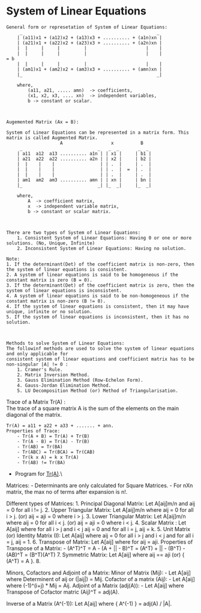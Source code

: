 # System of Linear Equations

    General form or represetation of System of Linear Equations:
         _                                                  _
        | (a11)x1 + (a12)x2 + (a13)x3 + .......... + (a1n)xn |
        | (a21)x1 + (a22)x2 + (a23)x3 + .......... + (a2n)xn |
        |  |     |     |         |                      |    |                   
        |  |     |     |         |                      |    |            = b
        |  |     |     |         |                      |    |
        | (am1)x1 + (am2)x2 + (am3)x3 + .......... + (amn)xn |
        |_                                                  _|  

        where,
            (a11, a21, ..... amn)  -> coefficients,
            (x1, x2, x3, .... xn)  -> independent variables,
            b -> constant or scalar.



    Augemented Matrix (Ax = B):

    System of Linear Equations can be represented in a matrix form. This matrix is called Augmented Matrix.
                        A                  x          B
         _                            _   _  _       _  _
        | a11  a12  a13 .......... a1n | | x1 |     | b1 |
        | a21  a22  a22 .......... a2n | | x2 |     | b2 |
        |  |    |    |                 | | .  |     | .  |
        |  |    |    |                 | | .  |  =  | .  |
        |  |    |    |                 | | .  |     | .  |
        | am1  am2  am3 .......... amn | | xn |     | bn |
        |_                            _| |_  _|     |_  _|

        where,
            A  -> coefficient matrix,
            x  -> independent variable matrix,
            b -> constant or scalar matrix.



    There are two types of System of Linear Equations:
        1. Consistent System of Linear Equations: Having 0 or one or more solutions. (No, Unique, Infinite)
        2. Inconsistent System of Linear Equations: Having no solution.

    Note:
    1. If the determinant(Det) of the coefficient matrix is non-zero, then the system of linear equations is consistent.
    2. A system of linear equations is said to be homogeneous if the constant matrix is zero (B = 0).
    3. If the determinant(Det) of the coefficient matrix is zero, then the system of linear equations is inconsistent.
    4. A system of linear equations is said to be non-homogeneous if the constant matrix is non-zero (B != 0).
    4. If the system of linear equations is consistent, then it may have unique, infinite or no solution.
    5. If the system of linear equations is inconsistent, then it has no solution.



    Methods to solve System of Linear Equations:
    The followinf methods are used to solve the system of linear equations and only applicable for 
    consistent system of linear equations and coefficient matrix has to be non-singular |A| != 0 :
        1. Cramer's Rule.
        2. Matrix Inversion Method.
        3. Gauss Elimination Method (Row-Echelon Form).
        4. Gauss-Jordan Elimination Method.
        5. LU Decomposition Method (or) Method of Triangularisation.



Trace of a Matrix Tr(A) :\
    The trace of a square matrix A is the sum of the elements on the main diagonal of the matrix.
    
    Tr(A) = a11 + a22 + a33 + ....... + ann.
    Properties of Trace:
        - Tr(A + B) = Tr(A) + Tr(B)
        - Tr(A - B) = Tr(A) - Tr(B)
        - Tr(AB) = Tr(BA)
        - Tr(ABC) = Tr(BCA) = Tr(CAB)
        - Tr(k x A) = k x Tr(A)
        - Tr(AB) != Tr(BA)

- Program for [Tr(A)](Trace-Of-Matrix.py).\



Matrices:
    - Determinants are only calculated for Square Matrices.
    - For nXn matrix, the max no of terms after expansion is n!.

Different types of Matrices:
    1. Principal Diagonal Matrix: Let A[aij]m/n and aij = 0 for all i != j.
    2. Upper Triangular Matrix: Let A[aij]m/n where aij = 0 for all i > j.  (or) aij = aji = 0 where i > j.
    3. Lower Triangular Matrix: Let A[aij]m/n where aij = 0 for all i < j.  (or) aij = aji = 0 where i < j.
    4. Scalar Matrix : Let A[aij] where for all i > j and i < j aij = 0 and for all i = j, aij = k.
    5. Unit Matrix (or) Identity Matrix (I): Let A[aij] where aij = 0 for all i > j and i < j and for all i = j, aij = 1.
    6. Transpose of Matrix: Let A[aij] where for aij = aji.
        Properties of Transpose of a Matrix:
            - (A^T)^T = A
            - (A + || - B)^T = (A^T) + || - (B^T)
            - (AB)^T = (B^T)(A^T)
    7. Symmetric Matrix: Let A[aij] where aij == aji (or) { (A^T) = A }.
    8. 

Minors, Cofactors and Adjoint of a Matrix:
    Minor of Matrix (Mij):
        - Let A[aij] where Determinent of aij or (|aij|) = Mij.
    Cofactor of a matrix (Aij): 
        - Let A[aij] where (-1)^(i+j) * Mij = Aij.
    Adjoint of a Matrix (adj(A)):
        - Let A[aij] where Transpose of Cofactor matric (Aij)^T = adj(A).



Inverse of a Matrix (A^(-1)):
    Let A[aij] where { A^(-1) } = adj(A) / |A|.